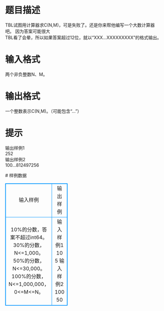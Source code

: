 # 

 
 # 题目描述 
<p>
TBL试图用计算器求C(N,M)，可是失败了。还是你来帮他编写一个大数计算器吧。 因为答案可能很大<br>TBL看了会晕，所以如果答案超过12位，就以“XXX…XXXXXXXXX”的格式输出。 </p> 

 
 # 输入格式 
<p>
 两个非负整数N、M。</p> 

 
 # 输出格式 
<p>
一个整数表示C(N,M)。（可能包含“…”）</p> 

 
 # 提示 
<p>
输出样例1<br>252 <br>输出样例2<br>100...812497256</p> 
# 样例数据
<style>
        table,table tr th, table tr td { border:1px solid #0094ff; }
        table { width: 200px; min-height: 25px; line-height: 25px; text-align: center; border-collapse: collapse;}   
    </style>
<table>
	<tr>
		<td>输入样例</td>
		<td>输出样例</td>
	</tr>
<tr><td>10%的分数，答案不超过int64。
30%的分数，N<=1,000。
50%的分数，N<=30,000。
100%的分数，N<=1,000,000，0<=M<=N。</td><td>输入样例1
10 5
输入样例2 
100 50
</td></tr></table>
